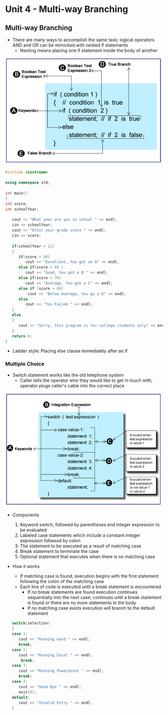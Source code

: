 # Unit 4 - Multi-way Branching

## Multi-way Branching

* There are many ways to accomplish the same task; logical operators AND and OR can be mimicked with nested if statements
  * Nesting means placing one if statement inside the body of another

![If statement branch](branch.PNG)

```cpp
#include <iostream> 

using namespace std; 

int main()
{
int score;
int schoolYear; 

   cout << "What year are you in school " << endl;
   cin >> schoolYear;
   cout << "Enter your grade score " << endl;
   cin >> score; 

   if(schoolYear > 12)
   {
      if(score > 90)
         cout << "Excellent, You got an A" << endl;
      else if(score > 80 )
         cout << "Good, You got a B " << endl;
      else if(score > 70) 
         cout << "Average, You got a C" << endl;
      else if (score > 60)
          cout << "Below Average, You go a D" << endl;
      else 
         cout << "You Failed " << endl;
   } 
   else
   {
      cout << "Sorry, this program is for college students only" << endl;
   } 
   return 0;
} 
```

* Ladder style: Placing else clause immediately after an if

### Multiple Choice

* Switch statement works like the old telephone system
  * Caller tells the operator who they would like to get in touch with, operator plugs caller's cable into the correct place

![Switch statement](switch.PNG)

* Components
  1. Keyword switch, followed by parentheses and integer expression to be evaluated
  2. Labeled case statements which include a constant integer expression follweod by colon
  3. The statement to be executed as a result of matching case
  4. Break statement to terminate the case
  5. Optional statement that executes when there is no matching case

* How it works
  * If matching case is found, execution begins with the first statement following the colon of the matching case
  * Each line of code is executed until a break statement is encountered
    * If no break statements are found execution continues sequentially into the next case; continues until a break statement is found or there are no more statements in the body
    * If no matching case exists execution will branch to the default statement

```cpp
   switch(selection)
   {
   case 1:
      cout << "Running word " << endl;
      break;
   case 2:
      cout << "Running Excel " << endl;
       break;
   case 3:
      cout << "Running Powerpoint " << endl;
      break;
   case 4:
      cout << "Good Bye " << endl;
      exit(0); 
   default:
      cout << "Invalid Entry " << endl;
   } 
```

